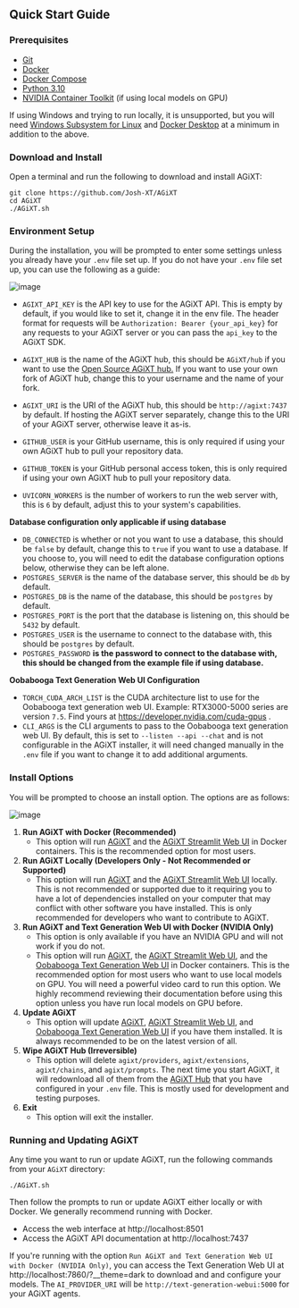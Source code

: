 ## Quick Start Guide

### Prerequisites
- [Git](https://git-scm.com/downloads)
- [Docker](https://docs.docker.com/get-docker/)
- [Docker Compose](https://docs.docker.com/compose/install/)
- [Python 3.10](https://www.python.org/downloads/)
- [NVIDIA Container Toolkit](https://docs.nvidia.com/datacenter/cloud-native/container-toolkit/latest/install-guide.html) (if using local models on GPU)

If using Windows and trying to run locally, it is unsupported, but you will need [Windows Subsystem for Linux](https://docs.microsoft.com/en-us/windows/wsl/install-win10) and [Docker Desktop](https://docs.docker.com/docker-for-windows/install/) at a minimum in addition to the above.
### Download and Install
Open a terminal and run the following to download and install AGiXT:

```
git clone https://github.com/Josh-XT/AGiXT
cd AGiXT
./AGiXT.sh
```

### Environment Setup
During the installation, you will be prompted to enter some settings unless you already have your `.env` file set up.  If you do not have your `.env` file set up, you can use the following as a guide:

![image](https://github.com/Josh-XT/AGiXT/assets/102809327/c8ae9698-f1e0-44b8-9fb2-85cb66b684b7)

- `AGIXT_API_KEY` is the API key to use for the AGiXT API.  This is empty by default, if you would like to set it, change it in the env file.  The header format for requests will be `Authorization: Bearer {your_api_key}` for any requests to your AGiXT server or you can pass the `api_key` to the AGiXT SDK.

- `AGIXT_HUB` is the name of the AGiXT hub, this should be `AGiXT/hub` if you want to use the [Open Source AGiXT hub.](https://github.com/AGiXT/hub) If you want to use your own fork of AGiXT hub, change this to your username and the name of your fork.

- `AGIXT_URI` is the URI of the AGiXT hub, this should be `http://agixt:7437` by default. If hosting the AGiXT server separately, change this to the URI of your AGiXT server, otherwise leave it as-is.
- `GITHUB_USER` is your GitHub username, this is only required if using your own AGiXT hub to pull your repository data.
- `GITHUB_TOKEN` is your GitHub personal access token, this is only required if using your own AGiXT hub to pull your repository data.
- `UVICORN_WORKERS` is the number of workers to run the web server with, this is `6` by default, adjust this to your system's capabilities.

**Database configuration only applicable if using database**
- `DB_CONNECTED` is whether or not you want to use a database, this should be `false` by default, change this to `true` if you want to use a database. If you choose to, you will need to edit the database configuration options below, otherwise they can be left alone.
- `POSTGRES_SERVER` is the name of the database server, this should be `db` by default.
- `POSTGRES_DB` is the name of the database, this should be `postgres` by default.
- `POSTGRES_PORT` is the port that the database is listening on, this should be `5432` by default.
- `POSTGRES_USER` is the username to connect to the database with, this should be `postgres` by default.
- `POSTGRES_PASSWORD` **is the password to connect to the database with, this should be changed from the example file if using database.**

**Oobabooga Text Generation Web UI Configuration**
- `TORCH_CUDA_ARCH_LIST` is the CUDA architecture list to use for the Oobabooga text generation web UI. Example: RTX3000-5000 series are version `7.5`. Find yours at https://developer.nvidia.com/cuda-gpus .
- `CLI_ARGS` is the CLI arguments to pass to the Oobabooga text generation web UI. By default, this is set to `--listen --api --chat` and is not configurable in the AGiXT installer, it will need changed manually in the `.env` file if you want to change it to add additional arguments.

### Install Options
You will be prompted to choose an install option.  The options are as follows:

![image](https://github.com/Josh-XT/AGiXT/assets/102809327/dd83bda7-f592-4bd8-a377-e2eb5e7e5dcb)

1. **Run AGiXT with Docker (Recommended)**
    - This option will run [AGiXT](https://github.com/Josh-XT/AGiXT) and the [AGiXT Streamlit Web UI](https://github.com/AGiXT/streamlit) in Docker containers.  This is the recommended option for most users.
2. **Run AGiXT Locally (Developers Only - Not Recommended or Supported)**
    - This option will run [AGiXT](https://github.com/Josh-XT/AGiXT) and the [AGiXT Streamlit Web UI](https://github.com/AGiXT/streamlit) locally. This is not recommended or supported due to it requiring you to have a lot of dependencies installed on your computer that may conflict with other software you have installed. This is only recommended for developers who want to contribute to AGiXT.
3. **Run AGiXT and Text Generation Web UI with Docker (NVIDIA Only)**
    - This option is only available if you have an NVIDIA GPU and will not work if you do not.
    - This option will run [AGiXT](https://github.com/Josh-XT/AGiXT), the [AGiXT Streamlit Web UI](https://github.com/AGiXT/streamlit), and the [Oobabooga Text Generation Web UI](https://github.com/oobabooga/text-generation-webui) in Docker containers. This is the recommended option for most users who want to use local models on GPU. You will need a powerful video card to run this option. We highly recommend reviewing their documentation before using this option unless you have run local models on GPU before.
4. **Update AGiXT**
    - This option will update [AGiXT](https://github.com/Josh-XT/AGiXT), [AGiXT Streamlit Web UI](https://github.com/AGiXT/streamlit), and [Oobabooga Text Generation Web UI](https://github.com/oobabooga/text-generation-webui) if you have them installed.  It is always recommended to be on the latest version of all.
5. **Wipe AGiXT Hub (Irreversible)**
    - This option will delete `agixt/providers`, `agixt/extensions`, `agixt/chains`, and `agixt/prompts`. The next time you start AGiXT, it will redownload all of them from the [AGiXT Hub](https://github.com/AGiXT/hub) that you have configured in your `.env` file. This is mostly used for development and testing purposes.
6. **Exit**
    - This option will exit the installer.

### Running and Updating AGiXT
Any time you want to run or update AGiXT, run the following commands from your `AGiXT` directory:
```
./AGiXT.sh
```

Then follow the prompts to run or update AGiXT either locally or with Docker. We generally recommend running with Docker.

- Access the web interface at http://localhost:8501
- Access the AGiXT API documentation at http://localhost:7437

If you're running with the option `Run AGiXT and Text Generation Web UI with Docker (NVIDIA Only)`, you can access the Text Generation Web UI at http://localhost:7860/?__theme=dark to download and and configure your models. The `AI_PROVIDER_URI` will be `http://text-generation-webui:5000` for your AGiXT agents.
